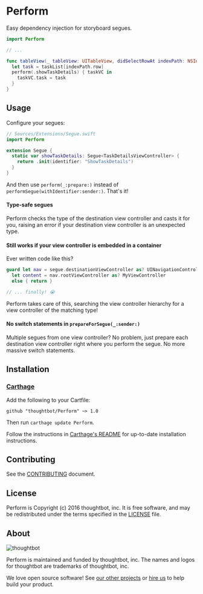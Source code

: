 # Perform

Easy dependency injection for storyboard segues.

```swift
import Perform

// ...

func tableView(_ tableView: UITableView, didSelectRowAt indexPath: NSIndexPath) {
  let task = taskList[indexPath.row]
  perform(.showTaskDetails) { taskVC in
    taskVC.task = task
  }
}
```

## Usage

Configure your segues:

```swift
// Sources/Extensions/Segue.swift
import Perform

extension Segue {
  static var showTaskDetails: Segue<TaskDetailsViewController> {
    return .init(identifier: "ShowTaskDetails")
  }
}
```

And then use `perform(_:prepare:)` instead of `performSegue(withIdentifier:sender:)`.
That's it!

#### Type-safe segues

Perform checks the type of the destination view controller and casts it for you,
raising an error if your destination view controller is an unexpected type.

#### Still works if your view controller is embedded in a container

Ever written code like this?

```swift
guard let nav = segue.destinationViewController as? UINavigationController,
  let content = nav.rootViewController as? MyViewController
  else { return }

// ... finally! 😭
```

Perform takes care of this, searching the view controller hierarchy for a view
controller of the matching type!

#### No switch statements in `prepareForSegue(_:sender:)`

Multiple segues from one view controller? No problem, just prepare each
destination view controller right where you perform the segue. No more massive
switch statements.

## Installation

### [Carthage][carthage-home]

Add the following to your Cartfile:

```
github "thoughtbot/Perform" ~> 1.0
```

Then run `carthage update Perform`.

Follow the instructions in [Carthage's README][carthage-readme] for up-to-date
installation instructions.

  [carthage-home]: https://github.com/Carthage/Carthage
  [carthage-readme]: https://github.com/Carthage/Carthage#adding-frameworks-to-an-application

## Contributing

See the [CONTRIBUTING][] document.

  [CONTRIBUTING]: CONTRIBUTING.md

## License

Perform is Copyright (c) 2016 thoughtbot, inc.
It is free software, and may be redistributed
under the terms specified in the [LICENSE] file.

  [LICENSE]: LICENSE

## About

![thoughtbot](https://thoughtbot.com/logo.png)

Perform is maintained and funded by thoughtbot, inc.
The names and logos for thoughtbot are trademarks of thoughtbot, inc.

We love open source software!
See [our other projects][community]
or [hire us][hire] to help build your product.

  [community]: https://thoughtbot.com/community?utm_source=github
  [hire]: https://thoughtbot.com/hire-us?utm_source=github
